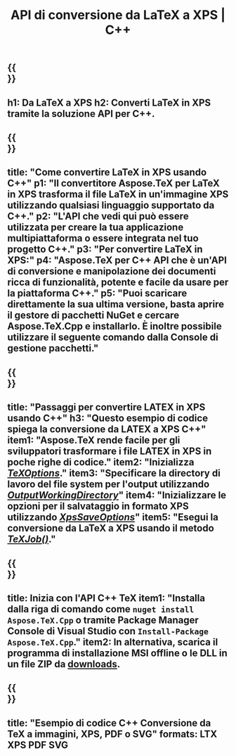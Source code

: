 ﻿---
translation: true
template: /_templates/_conversion-child-cpp.md
title: API di conversione da LaTeX a XPS | C++
description: Funzionalità di conversione da LaTeX a XPS. Integra questa libreria C++ in locale nel tuo progetto o usa applicazioni multipiattaforma per convertire LaTeX in XPS.
keywords: latex a xps api cpp, latex2xps integra c++
url: /cpp/conversion/latex-to-xps/
family: tex
platformtag: cpp
feature: conversion
informat: LATEX
outformat: XPS
otherformats: BMP PNG JPEG TIFF SVG PDF
---

{{<section banner>}}
---
h1: Da LaTeX a XPS
h2: Converti LaTeX in XPS tramite la soluzione API per C++.
---

{{<section overview>}}
---
title: "Come convertire LaTeX in XPS usando C++"
p1: "Il convertitore Aspose.TeX per LaTeX in XPS trasforma il file LaTeX in un'immagine XPS utilizzando qualsiasi linguaggio supportato da C++."
p2: "L'API che vedi qui può essere utilizzata per creare la tua applicazione multipiattaforma o essere integrata nel tuo progetto C++."
p3: "Per convertire LaTeX in XPS:"
p4: "Aspose.TeX per C++ API che è un'API di conversione e manipolazione dei documenti ricca di funzionalità, potente e facile da usare per la piattaforma C++."
p5: "Puoi scaricare direttamente la sua ultima versione, basta aprire il gestore di pacchetti NuGet e cercare Aspose.TeX.Cpp e installarlo. È inoltre possibile utilizzare il seguente comando dalla Console di gestione pacchetti."
---

{{<section feature1>}}
---
title: "Passaggi per convertire LATEX in XPS usando C++"
h3: "Questo esempio di codice spiega la conversione da LATEX a XPS C++"
item1: "Aspose.TeX rende facile per gli sviluppatori trasformare i file LATEX in XPS in poche righe di codice."
item2: "Inizializza [*TeXOptions*](https://reference.aspose.com/tex/cpp/class/aspose.te_x.te_x_options)."
item3: "Specificare la directory di lavoro del file system per l'output utilizzando [*OutputWorkingDirectory*](https://reference.aspose.com/tex/cpp/class/aspose.te_x.te_x_options#aa4f4ea6dab7db5ba1b40800495f16f63)"
item4: "Inizializzare le opzioni per il salvataggio in formato XPS utilizzando [*XpsSaveOptions*](https://reference.aspose.com/tex/cpp/class/aspose.te_x.presentation.image.xps_save_options)"
item5: "Esegui la conversione da LaTeX a XPS usando il metodo [*TeXJob()*](https://reference.aspose.com/tex/cpp/class/aspose.te_x.te_x_job)."
---

{{<section feature2>}}
---
title: Inizia con l'API C++ TeX
item1: "Installa dalla riga di comando come ```nuget install Aspose.TeX.Cpp``` o tramite Package Manager Console di Visual Studio con ```Install-Package Aspose.TeX.Cpp```."
item2: In alternativa, scarica il programma di installazione MSI offline o le DLL in un file ZIP da [downloads](https://releases.aspose.com/tex/cpp).
---

{{<section widget>}}
---
title: "Esempio di codice C++ Conversione da TeX a immagini, XPS, PDF o SVG"
formats: LTX XPS PDF SVG
---